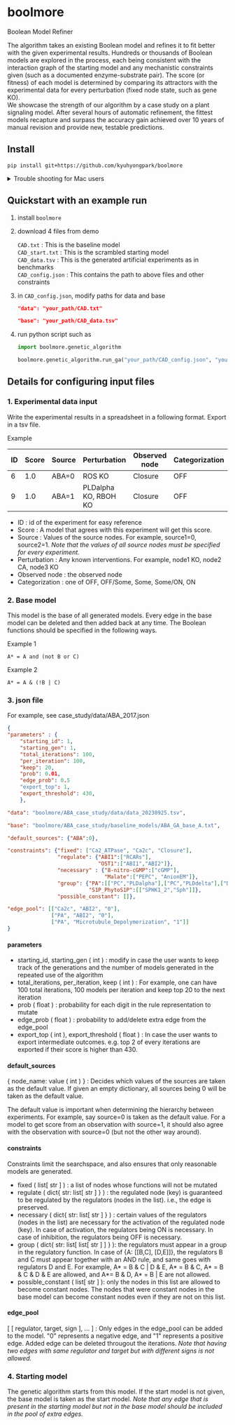 # boolmore
Boolean Model Refiner

The algorithm takes an existing Boolean model and refines it to fit better with the given experimental results. Hundreds or thousands of Boolean models are explored in the process, each being consistent with the interaction graph of the starting model and any mechanistic constraints given (such as a documented enzyme-substrate pair). The score (or fitness) of each model is determined by comparing its attractors with the experimental data for every perturbation (fixed node state, such as gene KO).  
We showcase the strength of our algorithm by a case study on a plant signaling model. After several hours of automatic refinement, the fittest models recapture and surpass the accuracy gain achieved over 10 years of manual revision and provide new, testable predictions.

## Install
```
pip install git+https://github.com/kyuhyongpark/boolmore
```
<details>
   <summary>Trouble shooting for Mac users</summary>
   <br>
   Installation of boolmore automatically installs PyBoolNet.<br>
   For Mac Users, PyBoolNet may not properly install gringo, one of PyBoolNet's requisites.<br>
   <br>
   If the below example does not run properly,<br>
   ones on a mac should use homebrew to install 

   ```
   brew install clingo
   ```

   then one may need to overwrite the libraries for pyboolnet to work. For example,

   ```
   ln -s /usr/local/bin/gringo /Users/.../python3.11/site-packages/pyboolnet/binaries/gringo-4.4.0/gringo_mac64
   ```
   Here /usr/local/bin/gringo is where the new gringo is installed.<br>
   .../pyboolnet/binaries/gringo-4.4.0/gringo_mac64 is where the PyBoolNet looks for gringo.<br>
</details>

## Quickstart with an example run

1. install `boolmore`
2. download 4 files from demo

   `CAD.txt` : This is the baseline model  
   `CAD_start.txt` : This is the scrambled starting model  
   `CAD_data.tsv` : This is the generated artificial experiments as in benchmarks  
   `CAD_config.json` : This contains the path to above files and other constraints
       
4. in `CAD_config.json`, modify paths for data and base

   ```json
   "data": "your_path/CAD.txt"
   
   "base": "your_path/CAD_data.tsv"
   ```

5. run python script such as

   ```python
   import boolmore.genetic_algorithm

   boolmore.genetic_algorithm.run_ga("your_path/CAD_config.json", "your_path/CAD_start.txt")
   ```

## Details for configuring input files

### 1. Experimental data input
Write the experimental results in a spreadsheet in a following format. Export in a tsv file.

Example

| ID | Score | Source | Perturbation | Observed node | Categorization |
| -- | ----- | ------ | ------------ | ------------- | -------------- |
|  6 | 	1.0 |  ABA=0 |       ROS KO |       Closure |            OFF |
|  9 |   1.0 |  ABA=1 | PLDalpha KO, RBOH KO | Closure | OFF |

- ID : id of the experiment for easy reference  
- Score : A model that agrees with this experiment will get this score.  
- Source : Values of the source nodes. For example, source1=0, source2=1. *Note that the values of all source nodes must be specified for every experiment.*  
- Perturbation : Any known interventions. For example, node1 KO, node2 CA, node3 KO  
- Observed node : the observed node  
- Categorization : one of OFF, OFF/Some, Some, Some/ON, ON  

### 2. Base model
This model is the base of all generated models. Every edge in the base model can be deleted and then added back at any time. The Boolean functions should be specified in the following ways.

Example 1
```
A* = A and (not B or C) 
```

Example 2
```
A* = A & (!B | C) 
```
### 3. json file
For example, see case_study/data/ABA_2017.json

```json
{
"parameters" : {
    "starting_id": 1,           
    "starting_gen": 1,
    "total_iterations": 100,
    "per_iteration": 100,
    "keep": 20,
    "prob": 0.01,
    "edge_prob": 0.5
    "export_top": 1,
    "export_threshold": 430,
    },

"data": "boolmore/ABA_case_study/data/data_20230925.tsv",

"base": "boolmore/ABA_case_study/baseline_models/ABA_GA_base_A.txt",

"default_sources": {"ABA":0},

"constraints": {"fixed": ["Ca2_ATPase", "Ca2c", "Closure"],
                "regulate": {"ABI1":["RCARs"],
                             "OST1":["ABI1","ABI2"]},
                "necessary" : {"8-nitro-cGMP":["cGMP"],
                               "Malate":["PEPC", "AnionEM"]},
                "group": {"PA":[["PC","PLDalpha"],["PC","PLDdelta"],["DAG","DAGK"]],
                          "S1P_PhytoS1P":[["SPHK1_2","Sph"]]},
                "possible_constant": []},

"edge_pool": [["Ca2c", "ABI2", "0"],
              ["PA", "ABI2", "0"],
              ["PA", "Microtubule_Depolymerization", "1"]]
}
```
#### parameters
- starting_id, starting_gen ( int ) : modify in case the user wants to keep track of the generations and the number of models generated in the repeated use of the algorithm  
- total_iterations, per_iteration, keep ( int ) : For example, one can have 100 total iterations, 100 models per iteration and keep top 20 to the next iteration  
- prob ( float ) : probability for each digit in the rule representation to mutate  
- edge_prob ( float ) : probability to add/delete extra edge from the edge_pool  
- export_top ( int ), export_threshold ( float ) : In case the user wants to export intermediate outcomes. e.g. top 2 of every iterations are exported if their score is higher than 430.  

#### default_sources 
{ node_name: value ( int ) } : Decides which values of the sources are taken as the default value. If given an empty dictionary, all sources being 0 will be taken as the default value.

The default value is important when determining the hierarchy between experiments. For example, say source=0 is taken as the default value. For a model to get score from an observation with source=1, it should also agree with the observation with source=0 (but not the other way around).

#### constraints
Constraints limit the searchspace, and also ensures that only reasonable models are generated.

- fixed ( list[ str ] ) : a list of nodes whose functions will not be mutated  
- regulate ( dict{ str: list[ str ] } ) : the regulated node (key) is guaranteed to be regulated by the regulators (nodes in the list). i.e., the edge is preserved.  
- necessary ( dict{ str: list[ str ] } ) : certain values of the regulators (nodes in the list) are necessary for the activation of the regulated node (key). In case of activation, the regulators being ON is necessary. In case of inhibition, the regulators being OFF is necessary.  
- group ( dict{ str: list[ list[ str ] ] } ): the regulators must appear in a group in the regulatory function. In case of {A: [[B,C], [D,E]]}, the regulators B and C must appear together with an AND rule, and same goes with regulators D and E. For example, A* = B & C | D & E, A* = B & C, A* = B & C & D & E are allowed, and A*= B & D, A* = B | E are not allowed.  
- possible_constant ( list[ str ] ): only the nodes in this list are allowed to become constant nodes. The nodes that were constant nodes in the base model can become constant nodes even if they are not on this list.  

#### edge_pool
[ [ regulator, target, sign ], ... ] : Only edges in the edge_pool can be added to the model. "0" represents a negative edge, and "1" represents a positive edge. Added edge can be deleted througout the iterations. *Note that having two edges with same regulator and target but with different signs is not allowed.*


### 4. Starting model
The genetic algorithm starts from this model. If the start model is not given, the base model is taken as the start model. *Note that any edge that is present in the starting model but not in the base model should be included in the pool of extra edges.*
